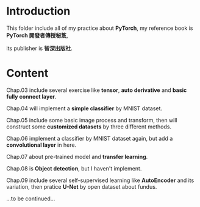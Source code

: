 # Introduction

This folder include all of my practice about **PyTorch**, my reference book is **PyTorch 開發者傳授秘笈**, 

its publisher is **智深出版社**.

# Content

Chap.03 include several exercise like **tensor**, **auto derivative** and **basic fully connect layer**.

Chap.04 will implement a **simple classifier** by MNIST dataset.

Chap.05 include some basic image process and transform, then will construct some **customized datasets** by three different methods.

Chap.06 implement a classifier by MNIST dataset again, but add a **convolutional layer** in here.

Chap.07 about pre-trained model and **transfer learning**.

Chap.08 is **Object detection**, but I haven't implement.

Chap.09 include several self-supervised learning like **AutoEncoder** and its variation, then pratice **U-Net** by open dataset about fundus.

...to be continued...